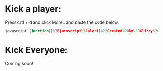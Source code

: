 # Kick a player:
Press crtl + d and click More.. and paste the code below.
```js
javascript:(function()%7Bjavascript%3Aalert(%22Created%20by%20Glizzy%20Flizzy%20Dlizzy%20Blizzy%E2%9C%94%230777%22)var%20pin%20%3D%20prompt(%22Pin%22)%2Cname%20%3D%20prompt(%22Name%22)%3Bfetch(%60https%3A%2F%2Fapi.blooket.com%2Fapi%2Ffirebase%2Fclient%3Fid%3D%24%7Bpin%7D%26name%3D%24%7Bname%7D%60%2C%20%7Bmethod%3A%20%22DELETE%22%2Cheaders%3A%20%7Breferer%3A%20%22https%3A%2F%2Fwww.blooket.com%2F%22%2C%22content-type%22%3A%20%22application%2Fjson%22%7D%7D)%7D)()
```

# Kick Everyone:
Coming soon!

